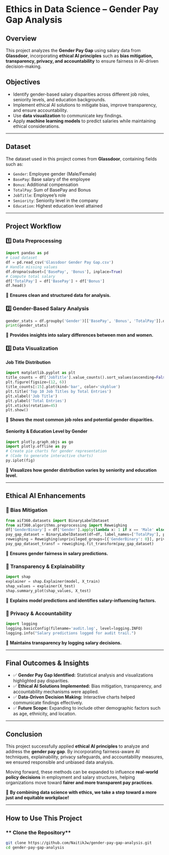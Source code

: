 # **Ethics in Data Science – Gender Pay Gap Analysis**

## **Overview**
This project analyzes the **Gender Pay Gap** using salary data from **Glassdoor**, incorporating **ethical AI principles** such as **bias mitigation, transparency, privacy, and accountability** to ensure fairness in AI-driven decision-making.

## **Objectives**
- Identify gender-based salary disparities across different job roles, seniority levels, and education backgrounds.
- Implement ethical AI solutions to mitigate bias, improve transparency, and ensure accountability.
- Use **data visualization** to communicate key findings.
- Apply **machine learning models** to predict salaries while maintaining ethical considerations.

---

## **Dataset**
The dataset used in this project comes from **Glassdoor**, containing fields such as:
- `Gender`: Employee gender (Male/Female)
- `BasePay`: Base salary of the employee
- `Bonus`: Additional compensation
- `TotalPay`: Sum of BasePay and Bonus
- `JobTitle`: Employee’s role
- `Seniority`: Seniority level in the company
- `Education`: Highest education level attained

---

## **Project Workflow**
### **1️⃣ Data Preprocessing**
```python
import pandas as pd
# Load dataset
df = pd.read_csv('Glassdoor Gender Pay Gap.csv')
# Handle missing values
df.dropna(subset=['BasePay', 'Bonus'], inplace=True)
# Compute total salary
df['TotalPay'] = df['BasePay'] + df['Bonus']
df.head()
```
📌 **Ensures clean and structured data for analysis.**

### **2️⃣ Gender-Based Salary Analysis**
```python
gender_stats = df.groupby('Gender')[['BasePay', 'Bonus', 'TotalPay']].describe()
print(gender_stats)
```
📌 **Provides insights into salary differences between men and women.**

### **3️⃣ Data Visualization**
#### **Job Title Distribution**
```python
import matplotlib.pyplot as plt
title_counts = df['JobTitle'].value_counts().sort_values(ascending=False)
plt.figure(figsize=(12, 6))
title_counts[:15].plot(kind='bar', color='skyblue')
plt.title('Top 10 Job Titles by Total Entries')
plt.xlabel('Job Title')
plt.ylabel('Total Entries')
plt.xticks(rotation=45)
plt.show()
```
📌 **Shows the most common job roles and potential gender disparities.**

#### **Seniority & Education Level by Gender**
```python
import plotly.graph_objs as go
import plotly.offline as py
# Create pie charts for gender representation
# (Code to generate interactive charts)
py.iplot(fig)
```
📌 **Visualizes how gender distribution varies by seniority and education level.**

---

## **Ethical AI Enhancements**

### **🔹 Bias Mitigation**
```python
from aif360.datasets import BinaryLabelDataset
from aif360.algorithms.preprocessing import Reweighing
df['GenderBinary'] = df['Gender'].apply(lambda x: 1 if x == 'Male' else 0)
pay_gap_dataset = BinaryLabelDataset(df=df, label_names=['TotalPay'], protected_attribute_names=['GenderBinary'])
reweighing = Reweighing(unprivileged_groups=[{'GenderBinary': 0}], privileged_groups=[{'GenderBinary': 1}])
pay_gap_dataset_transf = reweighing.fit_transform(pay_gap_dataset)
```
📌 **Ensures gender fairness in salary predictions.**

### **🔹 Transparency & Explainability**
```python
import shap
explainer = shap.Explainer(model, X_train)
shap_values = explainer(X_test)
shap.summary_plot(shap_values, X_test)
```
📌 **Explains model predictions and identifies salary-influencing factors.**

### **🔹 Privacy & Accountability**
```python
import logging
logging.basicConfig(filename='audit.log', level=logging.INFO)
logging.info("Salary predictions logged for audit trail.")
```
📌 **Maintains transparency by logging salary decisions.**

---

## **Final Outcomes & Insights**
- ✅ **Gender Pay Gap Identified:** Statistical analysis and visualizations highlighted pay disparities.
- ✅ **Ethical AI Solutions Implemented:** Bias mitigation, transparency, and accountability mechanisms were applied.
- ✅ **Data-Driven Decision Making:** Interactive charts helped communicate findings effectively.
- ✅ **Future Scope:** Expanding to include other demographic factors such as age, ethnicity, and location.

---

## **Conclusion**
This project successfully applied **ethical AI principles** to analyze and address the **gender pay gap**. By incorporating fairness-aware AI techniques, explainability, privacy safeguards, and accountability measures, we ensured responsible and unbiased data analysis.

Moving forward, these methods can be expanded to influence **real-world policy decisions** in employment and salary structures, helping organizations move toward **fairer and more transparent pay practices**.

🚀 **By combining data science with ethics, we take a step toward a more just and equitable workplace!**

---

## **How to Use This Project**
### ** Clone the Repository**
```bash
git clone https://github.com/NaitikJw/gender-pay-gap-analysis.git
cd gender-pay-gap-analysis
```



